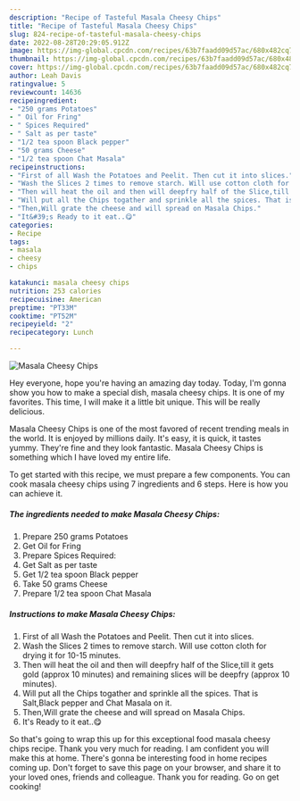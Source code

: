 ```yaml
---
description: "Recipe of Tasteful Masala Cheesy Chips"
title: "Recipe of Tasteful Masala Cheesy Chips"
slug: 824-recipe-of-tasteful-masala-cheesy-chips
date: 2022-08-28T20:29:05.912Z
image: https://img-global.cpcdn.com/recipes/63b7faadd09d57ac/680x482cq70/masala-cheesy-chips-recipe-main-photo.jpg
thumbnail: https://img-global.cpcdn.com/recipes/63b7faadd09d57ac/680x482cq70/masala-cheesy-chips-recipe-main-photo.jpg
cover: https://img-global.cpcdn.com/recipes/63b7faadd09d57ac/680x482cq70/masala-cheesy-chips-recipe-main-photo.jpg
author: Leah Davis
ratingvalue: 5
reviewcount: 14636
recipeingredient:
- "250 grams Potatoes"
- " Oil for Fring"
- " Spices Required"
- " Salt as per taste"
- "1/2 tea spoon Black pepper"
- "50 grams Cheese"
- "1/2 tea spoon Chat Masala"
recipeinstructions:
- "First of all Wash the Potatoes and Peelit. Then cut it into slices."
- "Wash the Slices 2 times to remove starch. Will use cotton cloth for drying it for 10-15 minutes."
- "Then will heat the oil and then will deepfry half of the Slice,till it gets gold (approx 10 minutes) and remaining slices will be deepfry (approx 10 minutes)."
- "Will put all the Chips togather and sprinkle all the spices. That is Salt,Black pepper and Chat Masala on it."
- "Then,Will grate the cheese and will spread on Masala Chips."
- "It&#39;s Ready to it eat..😋"
categories:
- Recipe
tags:
- masala
- cheesy
- chips

katakunci: masala cheesy chips 
nutrition: 253 calories
recipecuisine: American
preptime: "PT33M"
cooktime: "PT52M"
recipeyield: "2"
recipecategory: Lunch

---
```



![Masala Cheesy Chips](https://img-global.cpcdn.com/recipes/63b7faadd09d57ac/680x482cq70/masala-cheesy-chips-recipe-main-photo.jpg)

Hey everyone, hope you're having an amazing day today. Today, I'm gonna show you how to make a special dish, masala cheesy chips. It is one of my favorites. This time, I will make it a little bit unique. This will be really delicious.



Masala Cheesy Chips is one of the most favored of recent trending meals in the world. It is enjoyed by millions daily. It's easy, it is quick, it tastes yummy. They're fine and they look fantastic. Masala Cheesy Chips is something which I have loved my entire life.


To get started with this recipe, we must prepare a few components. You can cook masala cheesy chips using 7 ingredients and 6 steps. Here is how you can achieve it.

<!--inarticleads1-->

##### The ingredients needed to make Masala Cheesy Chips:

1. Prepare 250 grams Potatoes
1. Get  Oil for Fring
1. Prepare  Spices Required:
1. Get  Salt as per taste
1. Get 1/2 tea spoon Black pepper
1. Take 50 grams Cheese
1. Prepare 1/2 tea spoon Chat Masala




<!--inarticleads2-->

##### Instructions to make Masala Cheesy Chips:

1. First of all Wash the Potatoes and Peelit. Then cut it into slices.
1. Wash the Slices 2 times to remove starch. Will use cotton cloth for drying it for 10-15 minutes.
1. Then will heat the oil and then will deepfry half of the Slice,till it gets gold (approx 10 minutes) and remaining slices will be deepfry (approx 10 minutes).
1. Will put all the Chips togather and sprinkle all the spices. That is Salt,Black pepper and Chat Masala on it.
1. Then,Will grate the cheese and will spread on Masala Chips.
1. It&#39;s Ready to it eat..😋




So that's going to wrap this up for this exceptional food masala cheesy chips recipe. Thank you very much for reading. I am confident you will make this at home. There's gonna be interesting food in home recipes coming up. Don't forget to save this page on your browser, and share it to your loved ones, friends and colleague. Thank you for reading. Go on get cooking!
